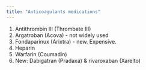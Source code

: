 ```yaml
---
title: "Anticoagulants medications"
---
```

1) Antithrombin III (Thrombate III)
2) Argatroban (Acova) - not widely used
3) Fondaparinux (Arixtra) - new. Expensive.
4) Heparin 
5) Warfarin (Coumadin)
6) New: Dabigatran (Pradaxa) &amp; rivaroxaban (Xarelto)

